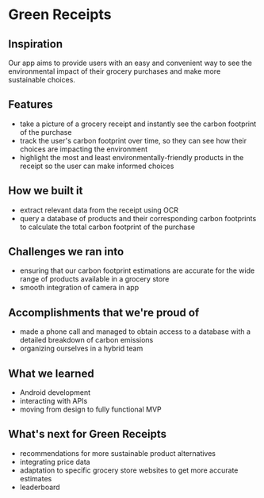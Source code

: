 # Green Receipts

## Inspiration
Our app aims to provide users with an easy and convenient way to see the environmental impact of their grocery purchases and make more sustainable choices.

## Features
- take a picture of a grocery receipt and instantly see the carbon footprint of the purchase
- track the user's carbon footprint over time, so they can see how their choices are impacting the environment
- highlight the most and least environmentally-friendly products in the receipt so the user can make informed choices

## How we built it
- extract relevant data from the receipt using OCR
- query a database of products and their corresponding carbon footprints to calculate the total carbon footprint of the purchase

## Challenges we ran into
- ensuring that our carbon footprint estimations are accurate for the wide range of products available in a grocery store
- smooth integration of camera in app

## Accomplishments that we're proud of
- made a phone call and managed to obtain access to a database with a detailed breakdown of carbon emissions
- organizing ourselves in a hybrid team

## What we learned
- Android development
- interacting with APIs
- moving from design to fully functional MVP

## What's next for Green Receipts
- recommendations for more sustainable product alternatives
- integrating price data
- adaptation to specific grocery store websites to get more accurate estimates
- leaderboard

